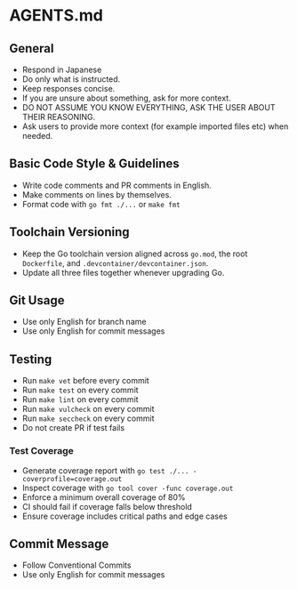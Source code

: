 # AGENTS.md

## General
- Respond in Japanese
- Do only what is instructed.
- Keep responses concise.
- If you are unsure about something, ask for more context.
- DO NOT ASSUME YOU KNOW EVERYTHING, ASK THE USER ABOUT THEIR REASONING.
- Ask users to provide more context (for example imported files etc) when needed.

## Basic Code Style & Guidelines
- Write code comments and PR comments in English.
- Make comments on lines by themselves.
- Format code with `go fmt ./...` or `make fmt`

## Toolchain Versioning
- Keep the Go toolchain version aligned across `go.mod`, the root `Dockerfile`, and `.devcontainer/devcontainer.json`.
- Update all three files together whenever upgrading Go.

## Git Usage
- Use only English for branch name
- Use only English for commit messages

## Testing
- Run `make vet` before every commit
- Run `make test` on every commit
- Run `make lint` on every commit
- Run `make vulcheck` on every commit
- Run `make seccheck` on every commit
- Do not create PR if test fails

### Test Coverage
- Generate coverage report with `go test ./... -coverprofile=coverage.out`
- Inspect coverage with `go tool cover -func coverage.out`
- Enforce a minimum overall coverage of 80%
- CI should fail if coverage falls below threshold
- Ensure coverage includes critical paths and edge cases

## Commit Message
- Follow Conventional Commits
- Use only English for commit messages
